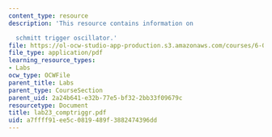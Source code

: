 ```yaml
---
content_type: resource
description: 'This resource contains information on

  schmitt trigger oscillator.'
file: https://ol-ocw-studio-app-production.s3.amazonaws.com/courses/6-071j-introduction-to-electronics-signals-and-measurement-spring-2006/a7ffff91ee5c0819489f3882474396dd_lab23_comptriggr.pdf
file_type: application/pdf
learning_resource_types:
- Labs
ocw_type: OCWFile
parent_title: Labs
parent_type: CourseSection
parent_uid: 2a24b641-e32b-77e5-bf32-2bb33f09679c
resourcetype: Document
title: lab23_comptriggr.pdf
uid: a7ffff91-ee5c-0819-489f-3882474396dd
---
```

